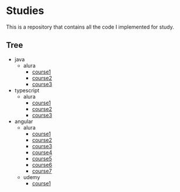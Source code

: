 # Studies

This is a repository that contains all the code I implemented for study.

## Tree

- java
  - alura
    - [course1](java/alura/course1)
    - [course2](java/alura/course2)
    - [course3](java/alura/course3)
- typescript
  - alura
    - [course1](typescript/alura/course1)
    - [course2](typescript/alura/course2)
    - [course3](typescript/alura/course3)
- angular
  - alura
    - [course1](angular/alura/course1)
    - [course2](angular/alura/course2)
    - [course3](angular/alura/course3)
    - [course4](angular/alura/course4)
    - [course5](angular/alura/course5)
    - [course6](angular/alura/course6)
    - [course7](angular/alura/course7)
  - udemy
    - [course1](angular/udemy/course1)
